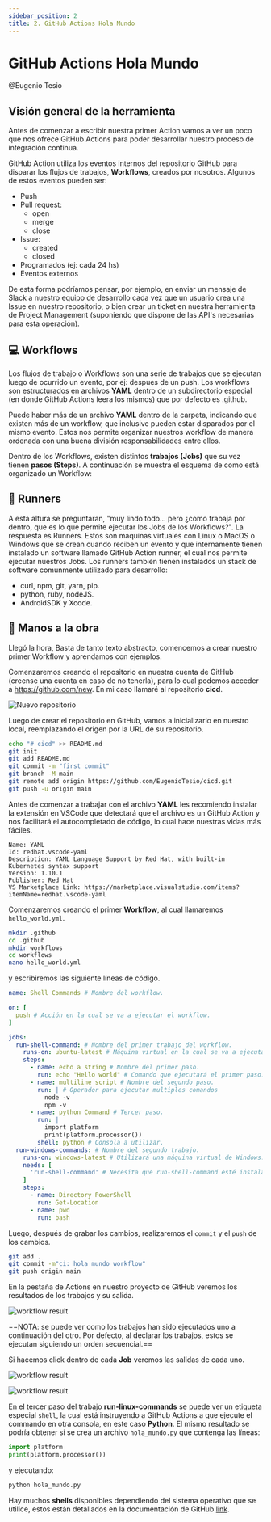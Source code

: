 ```yaml
---
sidebar_position: 2
title: 2. GitHub Actions Hola Mundo
---
```


# GitHub Actions Hola Mundo

@Eugenio Tesio

## Visión general de la herramienta

Antes de comenzar a escribir nuestra primer Action vamos a ver un poco que nos ofrece GitHub Actions para poder desarrollar nuestro proceso de integración contínua.

GitHub Action utiliza los eventos internos del repositorio GitHub para disparar los flujos de trabajos, __Workflows__, creados por nosotros. Algunos de estos eventos pueden ser:

- Push
- Pull request:
  - open
  - merge
  - close
- Issue:
  - created
  - closed
- Programados (ej: cada 24 hs)
- Eventos externos

De esta forma podríamos pensar, por ejemplo, en enviar un mensaje de Slack a nuestro equipo de desarrollo cada vez que un usuario crea una Issue en nuestro repositorio, o bien crear un ticket en nuestra herramienta de Project Management (suponiendo que dispone de las API's necesarias para esta operación).

## :computer: Workflows

Los flujos de trabajo o Workflows son una serie de trabajos que se ejecutan luego de ocurrido un evento, por ej: despues de un push. Los workflows son estructurados en archivos __YAML__ dentro de un subdirectorio especial (en donde GitHub Actions leera los mismos) que por defecto es .github.

Puede haber más de un archivo __YAML__ dentro de la carpeta, indicando que existen más de un workflow, que inclusive pueden estar disparados por el mismo evento. Estos nos permite organizar nuestros workflow de manera ordenada con una buena división responsabilidades entre ellos.

Dentro de los Workflows, existen distintos __trabajos (Jobs)__ que su vez tienen __pasos (Steps)__. A continuación se muestra el esquema de como está organizado un Workflow:


## :runner: Runners

A esta altura se preguntaran, "muy lindo todo... pero ¿como trabaja por dentro, que es lo que permite ejecutar los Jobs de los Workflows?". La respuesta es Runners. Estos son maquinas virtuales con Linux o MacOS o Windows que se crean cuando reciben un evento y que internamente tienen instalado un software llamado GitHub Action runner, el cual nos permite ejecutar nuestros Jobs. Los runners también tienen instalados un stack de software comunmente utilizado para desarrollo:

- curl, npm, git, yarn, pip.
- python, ruby, nodeJS.
- AndroidSDK y Xcode.

## :hammer: Manos a la obra

Llegó la hora, Basta de tanto texto abstracto, comencemos a crear nuestro primer Workflow y aprendamos con ejemplos.

Comenzaremos creando el repositorio en nuestra cuenta de GitHub (creense una cuenta en caso de no tenerla), para lo cual podemos acceder a https://github.com/new. En mi caso llamaré al repositorio __cicd__.

![Nuevo repositorio](2.1_github_create_new_repository.png)

Luego de crear el repositorio en GitHub, vamos a inicializarlo en nuestro local, reemplazando el origen por la URL de su repositorio.

```bash
echo "# cicd" >> README.md
git init
git add README.md
git commit -m "first commit"
git branch -M main
git remote add origin https://github.com/EugenioTesio/cicd.git
git push -u origin main
```

Antes de comenzar a trabajar con el archivo __YAML__ les recomiendo instalar la extensión en VSCode que detectará que el archivo es un GitHub Action y nos facilitará el autocompletado de código, lo cual hace nuestras vidas más fáciles.

    Name: YAML
    Id: redhat.vscode-yaml
    Description: YAML Language Support by Red Hat, with built-in Kubernetes syntax support
    Version: 1.10.1
    Publisher: Red Hat
    VS Marketplace Link: https://marketplace.visualstudio.com/items?itemName=redhat.vscode-yaml

Comenzaremos creando el primer __Workflow__, al cual llamaremos ```hello_world.yml```.

```bash
mkdir .github
cd .github
mkdir workflows
cd workflows
nano hello_world.yml
```

y escribiremos las siguiente líneas de código.

```yml
name: Shell Commands # Nombre del workflow.

on: [
  push # Acción en la cual se va a ejecutar el workflow.
]

jobs:
  run-shell-command: # Nombre del primer trabajo del workflow.
    runs-on: ubuntu-latest # Máquina virtual en la cual se va a ejecutar.
    steps:
      - name: echo a string # Nombre del primer paso.
        run: echo "Hello world" # Comando que ejecutará el primer paso.
      - name: multiline script # Nombre del segundo paso.
        run: | # Operador para ejecutar multiples comandos
          node -v
          npm -v
      - name: python Command # Tercer paso.
        run: |
          import platform
          print(platform.processor())
        shell: python # Consola a utilizar.
  run-windows-commands: # Nombre del segundo trabajo.
    runs-on: windows-latest # Utilizará una máquina virtual de Windows.
    needs: [
      'run-shell-command' # Necesita que run-shell-command esté instalado
    ]
    steps:
      - name: Directory PowerShell
        run: Get-Location
      - name: pwd
        run: bash
```

Luego, después de grabar los cambios, realizaremos el ```commit``` y el ```push``` de los cambios.

```bash
git add .
git commit -m"ci: hola mundo workflow"
git push origin main
```

En la pestaña de Actions en nuestro proyecto de GitHub veremos los resultados de los trabajos y su salida.

![workflow result](2.2_workflow_results.png)

==NOTA: se puede ver como los trabajos han sido ejecutados uno a continuación del otro. Por defecto, al declarar los trabajos, estos se ejecutan siguiendo un orden secuencial.==

Si hacemos click dentro de cada __Job__ veremos las salidas de cada uno.

![workflow result](2.3_run_linux_commands.png)

![workflow result](2.1_run_windows_commands.png)

En el tercer paso del trabajo __run-linux-commands__ se puede ver un etiqueta especial ```shell```, la cual está instruyendo a GitHub Actions a que ejecute el commando en otra consola, en este caso __Python__. El mismo resultado se podría obtener si se crea un archivo ```hola_mundo.py``` que contenga las líneas:

```python
import platform
print(platform.processor())
```

y ejecutando:

```bash
python hola_mundo.py
```

Hay muchos __shells__ disponibles dependiendo del sistema operativo que se utilice, estos están detallados en la documentación de GitHub [link](https://docs.github.com/en/actions/using-workflows/workflow-syntax-for-github-actions#using-a-specific-shell).
